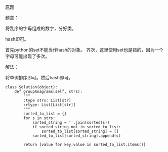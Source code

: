 [原题](https://leetcode.com/problems/anagrams/)

题意：

将乱序的字母组成的数字，分好类。

hash即可。

首先python的set不能当作hash的对象。
齐次，这里使用set也是错的，因为一个字母可能出现了多次。

解法：

将单词排序即可。然后hash即可。

```
class Solution(object):
    def groupAnagrams(self, strs):
        """
        :type strs: List[str]
        :rtype: List[List[str]]
        """
        sorted_to_list = {}
        for s in strs:
            sorted_string = ''.join(sorted(s))
            if sorted_string not in sorted_to_list:
                sorted_to_list[sorted_string] = []
            sorted_to_list[sorted_string].append(s)
        
        return [value for key,value in sorted_to_list.items()]

```